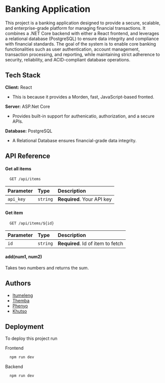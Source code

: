 
# Banking Application

This project is a banking application designed to provide a secure, scalable, and enterprise-grade platform for managing financial transactions. It combines a .NET Core backend with either a React frontend, and leverages a relational database (PostgreSQL) to ensure data integrity and compliance with financial standards. The goal of the system is to enable core banking functionalities such as user authentication, account management, transaction processing, and reporting, while maintaining strict adherence to security, reliability, and ACID-compliant database operations.


## Tech Stack

**Client:** React
- This is because it provides a Morden, fast, JavaScript-based fronted.

**Server:** ASP.Net Core
- Provides built-in support for authenicatio, authorization, and a secure APIs.

**Database:** PostgreSQL

- A Relational Database ensures financial-grade data integrity.


## API Reference

#### Get all items

```http
  GET /api/items
```

| Parameter | Type     | Description                |
| :-------- | :------- | :------------------------- |
| `api_key` | `string` | **Required**. Your API key |

#### Get item

```http
  GET /api/items/${id}
```

| Parameter | Type     | Description                       |
| :-------- | :------- | :-------------------------------- |
| `id`      | `string` | **Required**. Id of item to fetch |

#### add(num1, num2)

Takes two numbers and returns the sum.


## Authors

- [Itumeleng](https://www.github.com/MonoxTI)
- [Themba](https://www.github.com/octokatherine)
- [Phenyo](https://www.github.com/octokatherine)
- [Khutso](https://www.github.com/octokatherine)

## Deployment

To deploy this project run

Frontend
```bash
  npm run dev
```
Backend
```bash
  npm run dev
```

